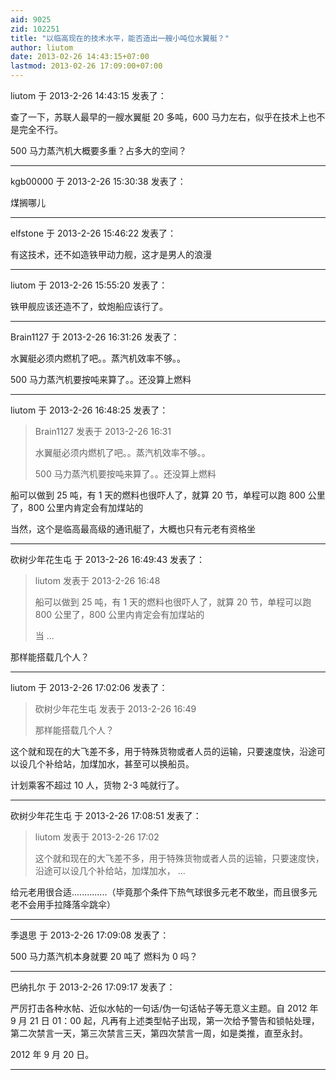 ```yaml
---
aid: 9025
zid: 102251
title: "以临高现在的技术水平，能否造出一艘小吨位水翼艇？"
author: liutom
date: 2013-02-26 14:43:15+07:00
lastmod: 2013-02-26 17:09:00+07:00
---
```


liutom 于 2013-2-26 14:43:15 发表了：

查了一下，苏联人最早的一艘水翼艇 20 多吨，600 马力左右，似乎在技术上也不是完全不行。

500 马力蒸汽机大概要多重？占多大的空间？

---

kgb00000 于 2013-2-26 15:30:38 发表了：

煤搁哪儿

---

elfstone 于 2013-2-26 15:46:22 发表了：

有这技术，还不如造铁甲动力舰，这才是男人的浪漫

---

liutom 于 2013-2-26 15:55:20 发表了：

铁甲舰应该还造不了，蚊炮船应该行了。

---

Brain1127 于 2013-2-26 16:31:26 发表了：

水翼艇必须内燃机了吧。。蒸汽机效率不够。。

500 马力蒸汽机要按吨来算了。。还没算上燃料

---

liutom 于 2013-2-26 16:48:25 发表了：

> Brain1127 发表于 2013-2-26 16:31
>
> 水翼艇必须内燃机了吧。。蒸汽机效率不够。。
>
> 500 马力蒸汽机要按吨来算了。。还没算上燃料

船可以做到 25 吨，有 1 天的燃料也很吓人了，就算 20 节，单程可以跑 800 公里了，800 公里内肯定会有加煤站的

当然，这个是临高最高级的通讯艇了，大概也只有元老有资格坐

---

砍树少年花生屯 于 2013-2-26 16:49:43 发表了：

> liutom 发表于 2013-2-26 16:48
>
> 船可以做到 25 吨，有 1 天的燃料也很吓人了，就算 20 节，单程可以跑 800 公里了，800 公里内肯定会有加煤站的
>
> 当 ...

那样能搭载几个人？

---

liutom 于 2013-2-26 17:02:06 发表了：

> 砍树少年花生屯 发表于 2013-2-26 16:49
>
> 那样能搭载几个人？

这个就和现在的大飞差不多，用于特殊货物或者人员的运输，只要速度快，沿途可以设几个补给站，加煤加水，甚至可以换船员。

计划乘客不超过 10 人，货物 2-3 吨就行了。

---

砍树少年花生屯 于 2013-2-26 17:08:51 发表了：

> liutom 发表于 2013-2-26 17:02
>
> 这个就和现在的大飞差不多，用于特殊货物或者人员的运输，只要速度快，沿途可以设几个补给站，加煤加水， ...

给元老用很合适..............（毕竟那个条件下热气球很多元老不敢坐，而且很多元老不会用手拉降落伞跳伞）

---

季退思 于 2013-2-26 17:09:08 发表了：

500 马力蒸汽机本身就要 20 吨了 燃料为 0 吗？

---

巴纳扎尔 于 2013-2-26 17:09:17 发表了：

严厉打击各种水帖、近似水帖的一句话/伪一句话帖子等无意义主题。自 2012 年 9 月 21 日 01：00 起，凡再有上述类型帖子出现，第一次给予警告和锁帖处理，第二次禁言一天，第三次禁言三天，第四次禁言一周，如是类推，直至永封。

2012 年 9 月 20 日。

---

